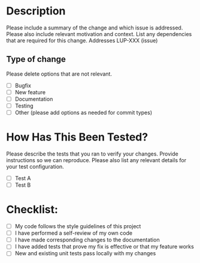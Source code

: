 # Description

Please include a summary of the change and which issue is addressed. Please also include relevant motivation and context. List any dependencies that are required for this change.
Addresses LUP-XXX (issue)

## Type of change

Please delete options that are not relevant.
- [ ] Bugfix
- [ ] New feature
- [ ] Documentation
- [ ] Testing
- [ ] Other (please add options as needed for commit types)

# How Has This Been Tested?

Please describe the tests that you ran to verify your changes. Provide instructions so we can reproduce. Please also list any relevant details for your test configuration.
- [ ] Test A
- [ ] Test B

# Checklist:

- [ ] My code follows the style guidelines of this project
- [ ] I have performed a self-review of my own code
- [ ] I have made corresponding changes to the documentation
- [ ] I have added tests that prove my fix is effective or that my feature works
- [ ] New and existing unit tests pass locally with my changes
